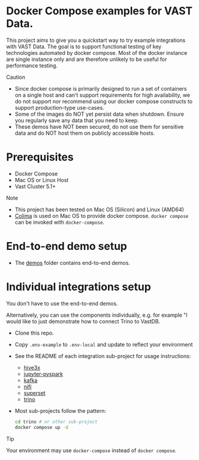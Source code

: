 # Docker Compose examples for VAST Data.

This project aims to give you a quickstart way to try example integrations with VAST Data. The goal is to support functional testing of key technologies automated by docker compose. Most of the docker instance are single instance only and are therefore unlikely to be useful for performance testing.

> [!CAUTION]
> - Since docker compose is primarily designed to run a set of containers on a single host and can't support requirements for high availability, we do not support nor recommend using our docker compose constructs to support production-type use-cases. 
> - Some of the images do NOT yet persist data when shutdown.  Ensure you regularly save any data that you need to keep.
> - These demos have NOT been secured, do not use them for sensitive data and do NOT host them on publicly accessible hosts.

# Prerequisites

- Docker Compose
- Mac OS or Linux Host
- Vast Cluster 5.1+

> [!NOTE]  
> - This project has been tested on Mac OS (Silicon) and Linux (AMD64)
> - [Colima](https://github.com/abiosoft/colima) is used on Mac OS to provide docker compose. `docker compose` can be invoked with `docker-compose`.

# End-to-end demo setup

- The [demos](./demos) folder contains end-to-end demos.

# Individual integrations setup

You don't have to use the end-to-end demos.  

Alternatively, you can use the components individually, e.g. for example "I would like to just demonstrate how to connect Trino to VastDB.

- Clone this repo.
- Copy `.env-example` to `.env-local` and update to reflect your environment
- See the README of each integration sub-project for usage instructions:
  - [hive3x](./hive3x)
  - [jupyter-pyspark](./jupyter-pyspark)
  - [kafka](./kafka)
  - [nifi](./nifi)
  - [superset](./superset)
  - [trino](./trino)
- Most sub-projects follow the pattern:
 
  ```bash
  cd trino # or other sub-project
  docker compose up -d
  ```

> [!TIP]
> Your environment may use `docker-compose` instead of `docker compose`.
